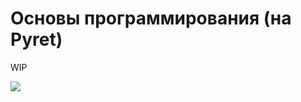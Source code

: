# Основы программирования (на Pyret)

WIP

![](https://i.creativecommons.org/l/by-nc-sa/4.0/88x31.png)
